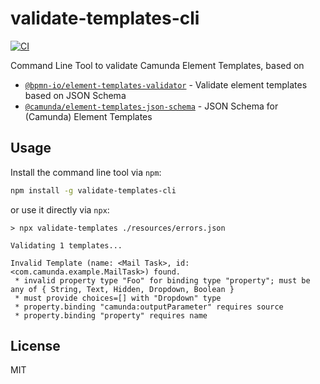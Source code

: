 # validate-templates-cli

[![CI](https://github.com/pinussilvestrus/validate-templates-cli/workflows/CI/badge.svg)](https://github.com/pinussilvestrus/validate-templates-cli/actions?query=workflow%3ACI)

Command Line Tool to validate Camunda Element Templates, based on

* [`@bpmn-io/element-templates-validator`](https://github.com/bpmn-io/element-templates-validator) - Validate element templates based on JSON Schema
*  [`@camunda/element-templates-json-schema`](https://github.com/camunda/element-templates-json-schema) - JSON Schema for (Camunda) Element Templates

## Usage

Install the command line tool via `npm`:

```sh
npm install -g validate-templates-cli
```

or use it directly via `npx`:

```text
> npx validate-templates ./resources/errors.json

Validating 1 templates...

Invalid Template (name: <Mail Task>, id: <com.camunda.example.MailTask>) found.
 * invalid property type "Foo" for binding type "property"; must be any of { String, Text, Hidden, Dropdown, Boolean }
 * must provide choices=[] with "Dropdown" type
 * property.binding "camunda:outputParameter" requires source
 * property.binding "property" requires name
```


## License

MIT